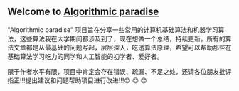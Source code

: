 ## Welcome to [Algorithmic paradise](https://chang-lehung.github.io/#/)

"Algorithmic paradise” 项目旨在分享一些常用的计算机基础算法和机器学习算法，这些算法我在大学期间都涉及到了，现在想做一个总结，持续更新。所有的算法文章都是从最基础的问题写起，层层深入，吃透算法原理，希望可以帮助那些在基础算法学习吃力的同学和人工智能的初学者、爱好者。

限于作者水平有限，项目中肯定会存在错误、疏漏、不足之处，还请各位朋友批评指正!!!提出建议和问题帮助项目进行改进!!!:blush:	:blush:	:blush:	
